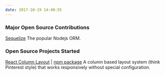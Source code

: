 ```yaml
---
date: 2017-10-19 14:40:55
---
```


### Major Open Source Contributions
[Sequelize](https://github.com/sequelize/sequelize)
The popular Nodejs ORM.

### Open Source Projects Started
[React Column Layout](https://github.com/nadrane/react-column-layout) | [npm package](https://www.npmjs.com/package/react-column-layout)
A column based layout system (think Pinterest style) that works responsively without special configuration.
